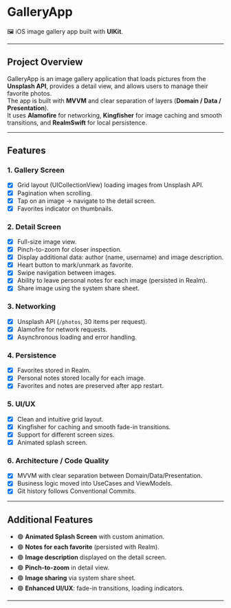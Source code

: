 # GalleryApp

🖼 iOS image gallery app built with **UIKit**.   

---

## Project Overview

GalleryApp is an image gallery application that loads pictures from the **Unsplash API**, provides a detail view, and allows users to manage their favorite photos.  
The app is built with **MVVM** and clear separation of layers (**Domain / Data / Presentation**).  
It uses **Alamofire** for networking, **Kingfisher** for image caching and smooth transitions, and **RealmSwift** for local persistence.  

---

## Features 

### 1. Gallery Screen
- [x] Grid layout (UICollectionView) loading images from Unsplash API.  
- [x] Pagination when scrolling.  
- [x] Tap on an image → navigate to the detail screen.  
- [x] Favorites indicator on thumbnails.  

### 2. Detail Screen
- [x] Full-size image view.  
- [x] Pinch-to-zoom for closer inspection.  
- [x] Display additional data: author (name, username) and image description.  
- [x] Heart button to mark/unmark as favorite.  
- [x] Swipe navigation between images.  
- [x] Ability to leave personal notes for each image (persisted in Realm).  
- [x] Share image using the system share sheet.  

### 3. Networking
- [x] Unsplash API (`/photos`, 30 items per request).  
- [x] Alamofire for network requests.  
- [x] Asynchronous loading and error handling.  

### 4. Persistence
- [x] Favorites stored in Realm.  
- [x] Personal notes stored locally for each image.  
- [x] Favorites and notes are preserved after app restart.  

### 5. UI/UX
- [x] Clean and intuitive grid layout.  
- [x] Kingfisher for caching and smooth fade-in transitions.  
- [x] Support for different screen sizes.  
- [x] Animated splash screen.  

### 6. Architecture / Code Quality
- [x] MVVM with clear separation between Domain/Data/Presentation.  
- [x] Business logic moved into UseCases and ViewModels.  
- [x] Git history follows Conventional Commits.  

---

## Additional Features

- 🟢 **Animated Splash Screen** with custom animation.  
- 🟢 **Notes for each favorite** (persisted with Realm).  
- 🟢 **Image description** displayed on the detail screen.  
- 🟢 **Pinch-to-zoom** in detail view.  
- 🟢 **Image sharing** via system share sheet.  
- 🟢 **Enhanced UI/UX**: fade-in transitions, loading indicators.  

---
